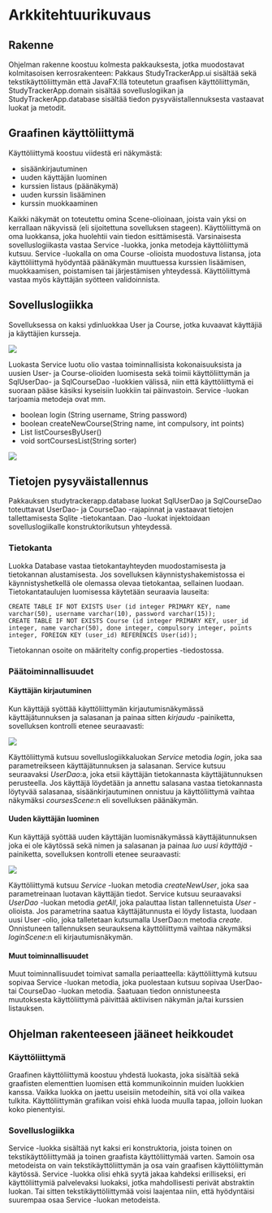 # Arkkitehtuurikuvaus
## Rakenne

Ohjelman rakenne koostuu kolmesta pakkauksesta, jotka muodostavat kolmitasoisen kerrosrakenteen: Pakkaus StudyTrackerApp.ui sisältää sekä tekstikäyttöliittymän että JavaFX:llä toteutetun graafisen käyttöliittymän, StudyTrackerApp.domain sisältää sovelluslogiikan ja StudyTrackerApp.database sisältää tiedon pysyväistallennuksesta vastaavat luokat ja metodit.

## Graafinen käyttöliittymä

Käyttöliittymä koostuu viidestä eri näkymästä:
* sisäänkirjautuminen
* uuden käyttäjän luominen
* kurssien listaus (päänäkymä)
* uuden kurssin lisääminen
* kurssin muokkaaminen

Kaikki näkymät on toteutettu omina Scene-olioinaan, joista vain yksi on kerrallaan näkyvissä (eli sijoitettuna sovelluksen stageen). Käyttöliittymä on oma luokkansa, joka huolehtii vain tiedon esittämisestä. Varsinaisesta sovelluslogiikasta vastaa Service -luokka, jonka metodeja käyttöliittymä kutsuu. Service -luokalla on oma Course -olioista muodostuva listansa, jota käyttöliittymä hyödyntää päänäkymän muuttuessa kurssien lisäämisen, muokkaamisen, poistamisen tai järjestämisen yhteydessä. Käyttöliittymä vastaa myös käyttäjän syötteen validoinnista.

## Sovelluslogiikka

Sovelluksessa on kaksi ydinluokkaa User ja Course, jotka kuvaavat käyttäjiä ja käyttäjien kursseja. 

<img src="https://raw.githubusercontent.com/Niddis/Ohjelmistotekniikka2019/master/dokumentointi/kuvat/Ohte_userAndCourse.png">

Luokasta Service luotu olio vastaa toiminnallisista kokonaisuuksista ja uusien User- ja Course-olioiden luomisesta sekä toimii käyttöliittymän ja SqlUserDao- ja SqlCourseDao -luokkien välissä, niin että käyttöliittymä ei suoraan pääse käsiksi kyseisiin luokkiin tai päinvastoin. Service -luokan tarjoamia metodeja ovat mm.

* boolean login (String username, String password)
* boolean createNewCourse(String name, int compulsory, int points)
* List<Course> listCoursesByUser()
* void sortCoursesList(String sorter)

<img src="https://raw.githubusercontent.com/Niddis/Ohjelmistotekniikka2019/master/dokumentointi/kuvat/luokkakaavio.png">

## Tietojen pysyväistallennus

Pakkauksen studytrackerapp.database luokat SqlUserDao ja SqlCourseDao toteuttavat UserDao- ja CourseDao -rajapinnat ja  vastaavat tietojen tallettamisesta Sqlite -tietokantaan. Dao -luokat injektoidaan sovelluslogiikalle konstruktorikutsun yhteydessä.

### Tietokanta

Luokka Database vastaa tietokantayhteyden muodostamisesta ja tietokannan alustamisesta. Jos sovelluksen käynnistyshakemistossa ei käynnistyshetkellä ole olemassa olevaa tietokantaa, sellainen luodaan. Tietokantataulujen luomisessa käytetään seuraavia lauseita:
```
CREATE TABLE IF NOT EXISTS User (id integer PRIMARY KEY, name varchar(50), username varchar(10), password varchar(15));
CREATE TABLE IF NOT EXISTS Course (id integer PRIMARY KEY, user_id integer, name varchar(50), done integer, compulsory integer, points integer, FOREIGN KEY (user_id) REFERENCES User(id));
```
Tietokannan osoite on määritelty config.properties -tiedostossa.

### Päätoiminnallisuudet
#### Käyttäjän kirjautuminen

Kun käyttäjä syöttää käyttöliittymän kirjautumisnäkymässä käyttäjätunnuksen ja salasanan ja painaa sitten *kirjaudu* -painiketta, sovelluksen kontrolli etenee seuraavasti:

<img src="https://raw.githubusercontent.com/Niddis/Ohjelmistotekniikka2019/master/dokumentointi/kuvat/Ohte_login.png">

Käyttöliittymä kutsuu sovelluslogiikkaluokan *Service* metodia *login*, joka saa parametreikseen käyttäjätunnuksen ja salasanan. Service kutsuu seuraavaksi *UserDao*:a, joka etsii käyttäjän tietokannasta käyttäjätunnuksen perusteella. Jos käyttäjä löydetään ja annettu salasana vastaa tietokannasta löytyvää salasanaa, sisäänkirjautuminen onnistuu ja käyttöliittymä vaihtaa näkymäksi *coursesScene*:n eli sovelluksen päänäkymän.

#### Uuden käyttäjän luominen

Kun käyttäjä syöttää uuden käyttäjän luomisnäkymässä käyttäjätunnuksen joka ei ole käytössä sekä nimen ja salasanan ja painaa *luo uusi käyttäjä* -painiketta, sovelluksen kontrolli etenee seuraavasti:

<img src="https://raw.githubusercontent.com/Niddis/Ohjelmistotekniikka2019/master/dokumentointi/kuvat/Ohte_newUser.png">

Käyttöliittymä kutsuu *Service* -luokan metodia *createNewUser*, joka saa parametreinaan luotavan käyttäjän tiedot. Service kutsuu seuraavaksi *UserDao* -luokan metodia *getAll*, joka palauttaa listan tallennetuista *User* -olioista. Jos parametrina saatua käyttäjätunnusta ei löydy listasta, luodaan uusi User -olio, joka talletetaan kutsumalla UserDao:n metodia *create*. Onnistuneen tallennuksen seurauksena käyttöliittymä vaihtaa näkymäksi *loginScene*:n eli kirjautumisnäkymän.

#### Muut toiminnallisuudet

Muut toiminnallisuudet toimivat samalla periaatteella: käyttöliittymä kutsuu sopivaa Service -luokan metodia, joka puolestaan kutsuu sopivaa UserDao- tai CourseDao -luokan metodia. Saatuaan tiedon onnistuneesta muutoksesta käyttöliittymä päivittää aktiivisen näkymän ja/tai kurssien listauksen.

## Ohjelman rakenteeseen jääneet heikkoudet
### Käyttöliittymä
Graafinen käyttöliittymä koostuu yhdestä luokasta, joka sisältää sekä graafisten elementtien luomisen että kommunikoinnin muiden luokkien kanssa. Vaikka luokka on jaettu useisiin metodeihin, sitä voi olla vaikea tulkita. Käyttöliittymän grafiikan voisi ehkä luoda muulla tapaa, jolloin luokan koko pienentyisi.

### Sovelluslogiikka

Service -luokka sisältää nyt kaksi eri konstruktoria, joista toinen on tekstikäyttöliittymää ja toinen graafista käyttöliittymää varten. Samoin osa metodeista on vain tekstikäyttöliittymän ja osa vain graafisen käyttöliittymän käytössä. Service -luokka olisi ehkä syytä jakaa kahdeksi erilliseksi, eri käyttöliittymiä palvelevaksi luokaksi, jotka mahdollisesti perivät abstraktin luokan. Tai sitten tekstikäyttöliittymää voisi laajentaa niin, että hyödyntäisi suurempaa osaa Service -luokan metodeista.